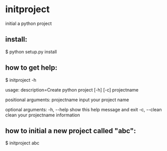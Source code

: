 # initproject
initial a python project


## install:
  $ python setup.py install 
  
## how to get help:
  $ initproject -h
  
  usage: description=Create python project [-h] [-c] projectname

positional arguments:
  projectname  input your project name

optional arguments:
  -h, --help   show this help message and exit
  -c, --clean  clean your projectname information
  
 ## how to initial a new project called "abc":
  $ initproject abc
  

